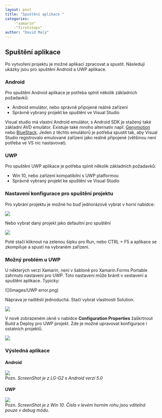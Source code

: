 ```yaml
---
layout: post
title: "Spuštění aplikace "
categories:
    -"xamarin"
    -"firststeps"
author: "David Malý"
--- 
```



## Spuštění aplikace


Po vytvoření projektu je možné aplikaci zpracovat a spustit. Následují ukázky jsou pro spuštění Android a UWP aplikace.<br>


### Android


Pro spuštění Android aplikace je potřeba splnit několik základních požadavků:
- Android emulátor, nebo správně připojené reálné zařízení
- Správně vybraný projekt ke spuštění ve Visual Studio



Visual studio má vlastní Android emulátor, s Android SDK je stažený také základní AVD emulátor. Existuje také mnoho alternativ např. [Genymotion](www.genymotion.com) nebo [BlueStack](http://www.bluestacks.com/). Jeden z těchto emulátorů je potřeba spustit tak, aby Visual Studio registrovalo emulované zařízení jako reálně připojené (většinou není potřeba ve VS nic nastavovat). <br>


### UWP


Pro spuštění UWP aplikace je potřeba splnit několik základních požadavků:
- Win 10, nebo zařízení kompatibilní s UWP platformou
- Správně vybraný projekt ke spuštění ve Visual Studio


### Nastavení konfigurace pro spuštění projektu


Pro vybrání projektu je možné ho buď jednorázově vybrat v horní nabídce:<br>

![](images/selectRunConfiguration.png)

Nebo vybrat daný projekt jako defaultní pro spuštění

![](images/startAsDefault.png)

Poté stačí kliknout na zelenou šipku pro Run, nebo CTRL + F5 a aplikace se zkompiluje a spustí na vybraném zařízení.<br>


### Možný problém u UWP


U některých verzí Xamarin, není v šabloně pro Xamarin.Forms Portable zahrnuto nastavení pro UWP. Toto nastavení může bránit v sestavení a spuštění aplikace. Typicky:<br>

![](images/UWP error.png)

Náprava je naštěstí jednoduchá. Stačí vybrat vlastnosti Solution.<br>

![](images/solutionProperties.png)

V nově zobrazeném okně v nabídce **Configuration Properties** žaškrtnout Build a Deploy pro UWP projekt. Zde je možné upravovat konfigurace i ostatních projektů.<br>

![](images/configurationProperties.png)
### Výsledná aplikace

#### Android
![](images/XAMLPageAppAndroid.png)<br>Pozn. *ScreenShot je z LG-G2 s Android verzí 5.0*
#### UWP
![](images/XAMLPageAppUWP.png)<br>Pozn. *ScreenShot je z Win 10. Čísla v levém horním rohu jsou vditelná pouze v debug módu.*